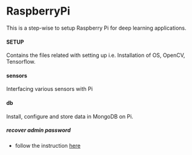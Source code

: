 # RaspberryPi
This is a step-wise to setup Raspberry Pi for deep learning applications.

#### SETUP 
Contains the files related with setting up i.e. Installation of OS, OpenCV, Tensorflow.

#### sensors
Interfacing various sensors with Pi

#### db
Install, configure and store data in MongoDB on Pi.

##### recover admin password
* follow the instruction [here](https://howtoraspberrypi.com/recover-password-raspberry-pi/)
